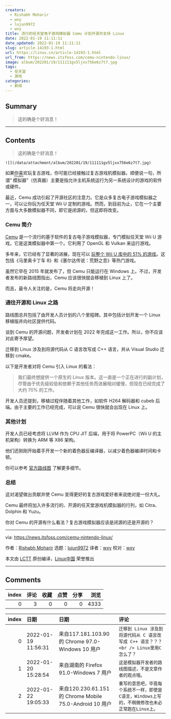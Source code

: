 ```yaml
---
creators:
  - Rishabh Moharir
  - wxy
  - lujun9972
  - wxy
title: 流行的任天堂电子游戏模拟器 Cemu 计划开源并支持 Linux
date: 2022-01-19 11:11:11
date_updated: 2022-01-19 11:11:11
slug: article-14193-1.html
url: https://linux.cn/article-14193-1.html
url_from: https://news.itsfoss.com/cemu-nintendo-linux/
image: album/202201/19/111111gv5ljxx756e6z7t7.jpg
tags:
  - 任天堂
  - 游戏
categories:
  - 新闻
---
```


## Summary

> 这的确是个好消息！

***

<!-- more -->

## Contents

> 
> 这的确是个好消息！
> 
> 
> 

`![](/data/attachment/album/202201/19/111111gv5ljxx756e6z7t7.jpg)`

如果你喜欢玩复古游戏，你可能已经接触过复古游戏机模拟器。顺便说一句，所谓“<ruby> 模拟器 <rt>  Emulator </rt></ruby>”（仿真器）主要是指允许主机系统运行为另一系统设计的游戏的软件或硬件。

最近，Cemu 成功引起了开源社区的注意力。它是众多复古电子游戏模拟器之一，可以让你玩为任天堂 Wii U 定制的游戏。然而，到目前为止，它在一个主要方面与大多数模拟器不同，即它是闭源的，但这即将改变。

### Cemu 简介

[Cemu](https://cemu.info) 是一个流行的基于软件的复古电子游戏模拟器，专门模拟任天堂 Wii U 游戏，它是这类模拟器中第一个。它利用了 OpenGL 和 Vulkan 来运行游戏。

多年来，它已经有了显著的进展，现在可以 [玩整个 Wii U 库中的 51% 的游戏](https://compat.cemu.info/)。这包括《马里奥卡丁车 8》和《塞尔达传说：荒野之息》等热门游戏。

虽然它早在 2015 年就发布了，但 Cemu 只能运行在 Windows 上。不过，开发者发布的新路线图指出，Cemu 应该很快就会移植到 Linux 上了。

而且，最令人关注的是，Cemu 将走向开源！

### 通往开源和 Linux 之路

路线图总共包括了由开发人员计划的八个里程碑。其中包括计划开发一个 Linux 移植版并向社区提供代码。

谈到 Cemu 的开源问题，开发者计划在 2022 年完成这一工作。所以，你不应该对此寄予厚望。

迁移到 Linux 涉及到将源代码从 C 语言改写成 C++ 语言，并从 Visual Studio 迁移到 cmake。

以下是开发者对将 Cemu 引入 Linux 的看法：

> 
> 我们最终想提供一个原生的 Linux 版本。这一直是一个正在进行的副计划，尽管由于优先级较低和依赖于其他任务而进展相对缓慢，但现在已经完成了大约 70% 的工作。
> 
> 
> 

开发人员还提到，移植过程伴随着其他工作，如软件 H264 解码器和 cubeb 后端。由于主要的工作已经完成，可以说 Cemu 很快就会出现在 Linux 上。

### 其他计划

开发人员已经考虑将 LLVM 作为 CPU JIT 后端，用于将 PowerPC（Wii U 的主机架构）转换为 ARM 等 X86 架构。

他们还刚刚开始着手开发一个新的着色器反编译器，以减少着色器编译时间和卡顿。

你可以参考 [官方路线图](https://wiki.cemu.info/wiki/Roadmap) 了解更多细节。

### 总结

这对渴望做出贡献并使 Cemu 变得更好的复古游戏爱好者来说绝对是一份大礼。

Cemu 最终将加入许多流行的、开源的任天堂游戏机模拟器的行列，如 Citra、Dolphin 和 Yuzu。

你对 Cemu 的开源有什么看法？复古游戏模拟器应该是闭源的还是开源的？

---

via: <https://news.itsfoss.com/cemu-nintendo-linux/>

作者：[Rishabh Moharir](https://news.itsfoss.com/author/rishabh/) 选题：[lujun9972](https://github.com/lujun9972) 译者：[wxy](https://github.com/wxy) 校对：[wxy](https://github.com/wxy)

本文由 [LCTT](https://github.com/LCTT/TranslateProject) 原创编译，[Linux中国](https://linux.cn/) 荣誉推出

***

## Comments


|   index |   评论 |   收藏 |   点赞 |   分享 |   浏览 |
|--------:|-------:|-------:|-------:|-------:|-------:|
|       0 |      3 |      0 |      0 |      0 |   4333 |

|   index | 日期                | 日期                                                    | 评论                                                                                              |
|--------:|:--------------------|:--------------------------------------------------------|:--------------------------------------------------------------------------------------------------|
|       0 | 2022-01-19 11:56:31 | 来自117.181.103.90的 Chrome 97.0-Windows 10 用户        | `迁移到 Linux 涉及到将源代码从 C 语言改写成 C++ 语言？？？<br /> Linux里用C怎么了？`              |
|       1 | 2022-01-20 15:28:54 | 来自湖南的 Firefox 91.0-Windows 7 用户                  | `这是模拟器开发者的路线图描述，不是文章作者的观点哦。`                                            |
|       2 | 2022-01-22 19:05:33 | 来自120.230.61.151的 Chrome Mobile 75.0-Android 10 用户 | `重写的意思吧，毕竟每个系统不一样，即使是C语言，Windows上写的，不稍微修改也未必正常跑在Linux上。` |
